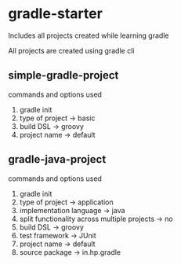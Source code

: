 # gradle-starter
Includes all projects created while learning gradle

All projects are created using gradle cli

## simple-gradle-project
commands and options used
1. gradle init
2. type of project -> basic
3. build DSL -> groovy
4. project name -> default

## gradle-java-project
commands and options used
1. gradle init
2. type of project -> application
3. implementation language -> java 
4. split functionality across multiple projects -> no
5. build DSL -> groovy
6. test framework -> JUnit
7. project name -> default
8. source package -> in.hp.gradle